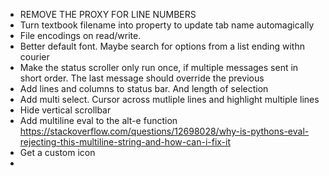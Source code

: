 - REMOVE THE PROXY FOR LINE NUMBERS
- Turn textbook filename into property to update tab name automagically
- File encodings on read/write. 
- Better default font. Maybe search for options from a list ending withn courier
- Make the status scroller only run once, if multiple messages sent in short order. The last message should override the previous
- Add lines and columns to status bar. And length of selection
- Add multi select. Cursor across mutliple lines and highlight multiple lines
- Hide vertical scrollbar
- Add multiline eval to the alt-e function https://stackoverflow.com/questions/12698028/why-is-pythons-eval-rejecting-this-multiline-string-and-how-can-i-fix-it
- Get a custom icon
- 